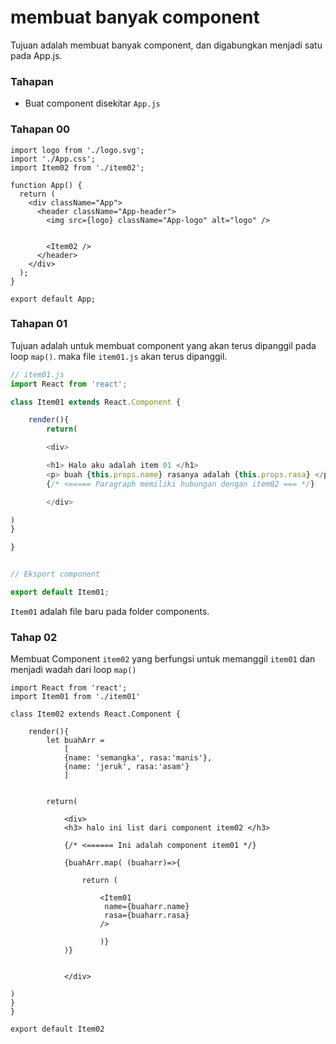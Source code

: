 # membuat banyak component 

Tujuan adalah membuat banyak component, dan digabungkan menjadi satu pada App.js. 


### Tahapan
- Buat component disekitar `App.js`



### Tahapan 00 
```Js
import logo from './logo.svg';
import './App.css';
import Item02 from './item02';

function App() {
  return (
    <div className="App">
      <header className="App-header">
        <img src={logo} className="App-logo" alt="logo" />
        

        <Item02 />
      </header>
    </div>
  );
}

export default App;
```



### Tahapan 01 

Tujuan adalah untuk membuat component yang akan terus dipanggil pada loop `map()`. maka file `item01.js` akan terus dipanggil.

```Javascript
// item01.js
import React from 'react';

class Item01 extends React.Component {

    render(){
        return(

        <div>

        <h1> Halo aku adalah item 01 </h1>
        <p> buah {this.props.name} rasanya adalah {this.props.rasa} </p>
        {/* <===== Paragraph memiliki hubungan dengan item02 === */}

        </div>

)
}

}


// Eksport component

export default Item01;
```

`Item01` adalah file baru pada folder components. 


### Tahap 02

Membuat Component `item02` yang berfungsi untuk memanggil `item01` dan menjadi wadah dari loop `map()`

```Js
import React from 'react';
import Item01 from './item01'

class Item02 extends React.Component {

    render(){
        let buahArr = 
            [
            {name: 'semangka', rasa:'manis'},
            {name: 'jeruk', rasa:'asam'}
            ]


        return(

            <div>
            <h3> halo ini list dari component item02 </h3>

            {/* <====== Ini adalah component item01 */}

            {buahArr.map( (buaharr)=>{

                return (

                    <Item01 
                     name={buaharr.name} 
                     rasa={buaharr.rasa} 
                    />

                    )}
            )}


            </div>

)
}
}

export default Item02
```

